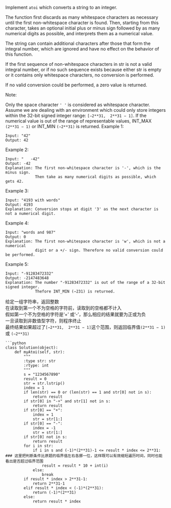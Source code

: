 Implement ```atoi``` which converts a string to an integer.

The function first discards as many whitespace characters as necessary until the first non-whitespace character is found. Then, starting from this character, takes an optional initial plus or minus sign followed by as many numerical digits as possible, and interprets them as a numerical value.

The string can contain additional characters after those that form the integral number, which are ignored and have no effect on the behavior of this function.

If the first sequence of non-whitespace characters in str is not a valid integral number, or if no such sequence exists because either str is empty or it contains only whitespace characters, no conversion is performed.

If no valid conversion could be performed, a zero value is returned.

Note:

Only the space character ```' '``` is considered as whitespace character.
Assume we are dealing with an environment which could only store integers within the 32-bit signed integer range: ```[−2**31,  2**31 − 1]```. If the numerical value is out of the range of representable values, INT_MAX ```(2**31 − 1)``` or INT_MIN ```(−2**31)``` is returned.
Example 1:
```
Input: "42"
Output: 42
```
Example 2:
```
Input: "   -42"
Output: -42
Explanation: The first non-whitespace character is '-', which is the minus sign.
             Then take as many numerical digits as possible, which gets 42.
```
Example 3:
```
Input: "4193 with words"
Output: 4193
Explanation: Conversion stops at digit '3' as the next character is not a numerical digit.
```
Example 4:
```
Input: "words and 987"
Output: 0
Explanation: The first non-whitespace character is 'w', which is not a numerical 
             digit or a +/- sign. Therefore no valid conversion could be performed.
```
Example 5:
```
Input: "-91283472332"
Output: -2147483648
Explanation: The number "-91283472332" is out of the range of a 32-bit signed integer.
             Thefore INT_MIN (−231) is returned.
```
给定一组字符串，返回整数  
在读取到第一个不为空格的字符前，读取到的空格都不计入  
假如第一个不为空格的字符是‘+’ 或‘-’，那么相应的结果就要为正或为负  
一旦读取到非数值型字符，则程序终止  
最终结果如果超过了```[−2**31,  2**31 − 1]```这个范围，则返回临界值```(2**31 − 1)``` 或 ```(−2**31)```
```
```python
class Solution(object):
    def myAtoi(self, str):
        """
        :type str: str
        :rtype: int
        """
        s = "1234567890"
        result = 0
        str = str.lstrip()
        index = 1
        if len(str) == 0 or (len(str) == 1 and str[0] not in s):
            return result
        if str[0] in "-+" and str[1] not in s:
            return result
        if str[0] == "+":
            index = 1
            str = str[1:]
        if str[0] == "-":
            index = -1
            str = str[1:]
        if str[0] not in s:
            return result
        for i in str:
            if i in s and (-1)*(2**31)-1 <= result * index <= 2**31: ### 这里把判断条件比原题的临界值左右各挪一位，这样既可以有效缩短遍历时间，同时也能看出是否超过临界范围
                result = result * 10 + int(i)
            else:
                break
        if result * index > 2**31-1:
            return 2**31-1 
        elif result * index < (-1)*(2**31):
            return (-1)*(2**31)
        else:
            return result * index
```
